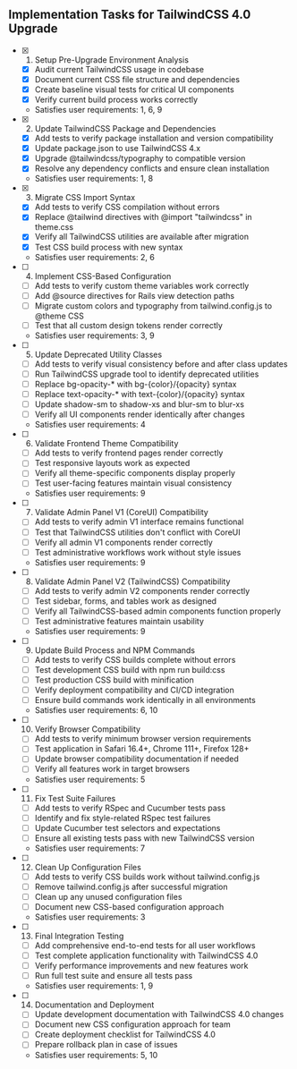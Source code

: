 ## Implementation Tasks for TailwindCSS 4.0 Upgrade

- [x] 1. Setup Pre-Upgrade Environment Analysis
  - [x] Audit current TailwindCSS usage in codebase
  - [x] Document current CSS file structure and dependencies
  - [x] Create baseline visual tests for critical UI components
  - [x] Verify current build process works correctly
  - Satisfies user requirements: 1, 6, 9

- [x] 2. Update TailwindCSS Package and Dependencies
  - [x] Add tests to verify package installation and version compatibility
  - [x] Update package.json to use TailwindCSS 4.x
  - [x] Upgrade @tailwindcss/typography to compatible version
  - [x] Resolve any dependency conflicts and ensure clean installation
  - Satisfies user requirements: 1, 8

- [x] 3. Migrate CSS Import Syntax
  - [x] Add tests to verify CSS compilation without errors
  - [x] Replace @tailwind directives with @import "tailwindcss" in theme.css
  - [x] Verify all TailwindCSS utilities are available after migration
  - [x] Test CSS build process with new syntax
  - Satisfies user requirements: 2, 6

- [ ] 4. Implement CSS-Based Configuration
  - [ ] Add tests to verify custom theme variables work correctly
  - [ ] Add @source directives for Rails view detection paths
  - [ ] Migrate custom colors and typography from tailwind.config.js to @theme CSS
  - [ ] Test that all custom design tokens render correctly
  - Satisfies user requirements: 3, 9

- [ ] 5. Update Deprecated Utility Classes
  - [ ] Add tests to verify visual consistency before and after class updates
  - [ ] Run TailwindCSS upgrade tool to identify deprecated utilities
  - [ ] Replace bg-opacity-* with bg-{color}/{opacity} syntax
  - [ ] Replace text-opacity-* with text-{color}/{opacity} syntax
  - [ ] Update shadow-sm to shadow-xs and blur-sm to blur-xs
  - [ ] Verify all UI components render identically after changes
  - Satisfies user requirements: 4

- [ ] 6. Validate Frontend Theme Compatibility
  - [ ] Add tests to verify frontend pages render correctly
  - [ ] Test responsive layouts work as expected
  - [ ] Verify all theme-specific components display properly
  - [ ] Test user-facing features maintain visual consistency
  - Satisfies user requirements: 9

- [ ] 7. Validate Admin Panel V1 (CoreUI) Compatibility
  - [ ] Add tests to verify admin V1 interface remains functional
  - [ ] Test that TailwindCSS utilities don't conflict with CoreUI
  - [ ] Verify all admin V1 components render correctly
  - [ ] Test administrative workflows work without style issues
  - Satisfies user requirements: 9

- [ ] 8. Validate Admin Panel V2 (TailwindCSS) Compatibility
  - [ ] Add tests to verify admin V2 components render correctly
  - [ ] Test sidebar, forms, and tables work as designed
  - [ ] Verify all TailwindCSS-based admin components function properly
  - [ ] Test administrative features maintain usability
  - Satisfies user requirements: 9

- [ ] 9. Update Build Process and NPM Commands
  - [ ] Add tests to verify CSS builds complete without errors
  - [ ] Test development CSS build with npm run build:css
  - [ ] Test production CSS build with minification
  - [ ] Verify deployment compatibility and CI/CD integration
  - [ ] Ensure build commands work identically in all environments
  - Satisfies user requirements: 6, 10

- [ ] 10. Verify Browser Compatibility
  - [ ] Add tests to verify minimum browser version requirements
  - [ ] Test application in Safari 16.4+, Chrome 111+, Firefox 128+
  - [ ] Update browser compatibility documentation if needed
  - [ ] Verify all features work in target browsers
  - Satisfies user requirements: 5

- [ ] 11. Fix Test Suite Failures
  - [ ] Add tests to verify RSpec and Cucumber tests pass
  - [ ] Identify and fix style-related RSpec test failures
  - [ ] Update Cucumber test selectors and expectations
  - [ ] Ensure all existing tests pass with new TailwindCSS version
  - Satisfies user requirements: 7

- [ ] 12. Clean Up Configuration Files
  - [ ] Add tests to verify CSS builds work without tailwind.config.js
  - [ ] Remove tailwind.config.js after successful migration
  - [ ] Clean up any unused configuration files
  - [ ] Document new CSS-based configuration approach
  - Satisfies user requirements: 3

- [ ] 13. Final Integration Testing
  - [ ] Add comprehensive end-to-end tests for all user workflows
  - [ ] Test complete application functionality with TailwindCSS 4.0
  - [ ] Verify performance improvements and new features work
  - [ ] Run full test suite and ensure all tests pass
  - Satisfies user requirements: 1, 9

- [ ] 14. Documentation and Deployment
  - [ ] Update development documentation with TailwindCSS 4.0 changes
  - [ ] Document new CSS configuration approach for team
  - [ ] Create deployment checklist for TailwindCSS 4.0
  - [ ] Prepare rollback plan in case of issues
  - Satisfies user requirements: 5, 10